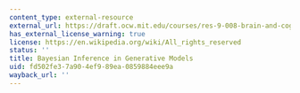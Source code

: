 ```yaml
---
content_type: external-resource
external_url: https://draft.ocw.mit.edu/courses/res-9-008-brain-and-cognitive-sciences-computational-tutorials/pages/2-bayesian-inference-in-generative-models/
has_external_license_warning: true
license: https://en.wikipedia.org/wiki/All_rights_reserved
status: ''
title: Bayesian Inference in Generative Models
uid: fd502fe3-7a90-4ef9-89ea-0859884eee9a
wayback_url: ''
---
```

